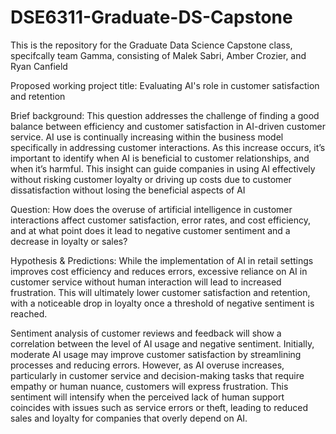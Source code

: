 # DSE6311-Graduate-DS-Capstone
This is the repository for the Graduate Data Science Capstone class, specifcally team Gamma, consisting of Malek Sabri, Amber Crozier, and Ryan Canfield

Proposed working project title:
Evaluating AI's role in customer satisfaction and retention

Brief background:
This question addresses the challenge of finding a good balance between efficiency and customer satisfaction in AI-driven customer service. AI use is continually increasing within the business model specifically in addressing customer interactions. As this increase occurs, it’s important to identify when AI is beneficial to customer relationships, and when it’s harmful. This insight can guide companies in using AI effectively without risking customer loyalty or driving up costs due to customer dissatisfaction without losing the beneficial aspects of AI

Question:
How does the overuse of artificial intelligence in customer interactions affect customer satisfaction, error rates, and cost efficiency, and at what point does it lead to negative customer sentiment and a decrease in loyalty or sales?  

Hypothesis & Predictions:
While the implementation of AI in retail settings improves cost efficiency and reduces errors, excessive reliance on AI in customer service without human interaction will lead to increased frustration. This will ultimately lower customer satisfaction and retention, with a noticeable drop in loyalty once a threshold of negative sentiment is reached. 

Sentiment analysis of customer reviews and feedback will show a correlation between the level of AI usage and negative sentiment. Initially, moderate AI usage may improve customer satisfaction by streamlining processes and reducing errors. However, as AI overuse increases, particularly in customer service and decision-making tasks that require empathy or human nuance, customers will express frustration. This sentiment will intensify when the perceived lack of human support coincides with issues such as service errors or theft, leading to reduced sales and loyalty for companies that overly depend on AI. 

